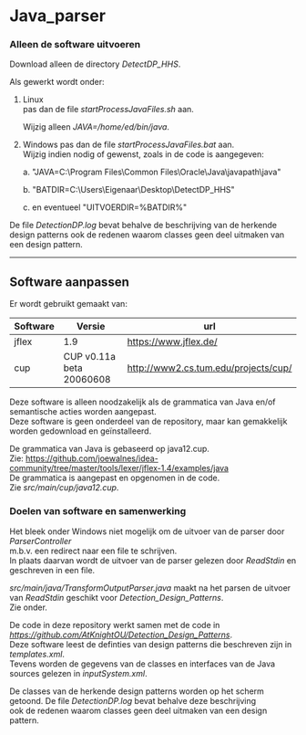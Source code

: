 # Java_parser

### Alleen de software uitvoeren
Download  alleen de directory 
*DetectDP_HHS*.


Als gewerkt wordt onder:
1. Linux   
   pas dan de file *startProcessJavaFiles.sh* aan.
   
   Wijzig alleen  *JAVA=/home/ed/bin/java*.
2. Windows
   pas dan de file *startProcessJavaFiles.bat* aan.
   \
   Wijzig indien nodig of gewenst, zoals in de code is aangegeven:
   
   a. "JAVA=C:\Program Files\Common Files\Oracle\Java\javapath\java"
   
   b. "BATDIR=C:\Users\Eigenaar\Desktop\DetectDP_HHS"
   
   c. en eventueel "UITVOERDIR=%BATDIR%"
   
De file *DetectionDP.log* bevat behalve de beschrijving van de herkende design patterns
ook de redenen waarom classes geen deel uitmaken van een design pattern.

***


## Software aanpassen


Er wordt gebruikt gemaakt van:

| Software | Versie | url                                                   |
|----------|--------|-------------------------------------------------------|
| jflex    | 1.9    |https://www.jflex.de/                                  |
| cup      |CUP v0.11a beta 20060608 | http://www2.cs.tum.edu/projects/cup/ |


Deze software is alleen noodzakelijk als de grammatica van Java en/of semantische acties 
worden aangepast.
\
Deze software is geen onderdeel van de repository, maar kan gemakkelijk worden gedownload en ge&iuml;nstalleerd.

De grammatica van Java is gebaseerd op java12.cup.                                  
Zie: https://github.com/joewalnes/idea-community/tree/master/tools/lexer/jflex-1.4/examples/java
\
De grammatica is aangepast en opgenomen in de code.
\
Zie *src/main/cup/java12.cup*.

### Doelen van software en samenwerking
Het bleek onder Windows niet mogelijk om de uitvoer van de parser door *ParserController* 
\
m.b.v. een redirect naar een file te schrijven.
\
In plaats daarvan wordt de uitvoer van de parser gelezen door *ReadStdin* en geschreven in een file.

*src/main/java/TransformOutputParser.java* maakt na het parsen de uitvoer van *ReadStdin*
geschikt voor *Detection_Design_Patterns*. 
\
Zie onder.


De code in deze repository werkt samen met de code in 
\
*https://github.com/AtKnightOU/Detection_Design_Patterns*.
\
Deze software leest de definties van design patterns die
beschreven zijn in *templates.xml*.
\
Tevens worden de gegevens van de classes en interfaces van de Java sources
gelezen in *inputSystem.xml*.

De  classes van de herkende design patterns worden op het scherm getoond.
De file *DetectionDP.log* bevat behalve deze beschrijving 
\
ook de redenen waarom classes geen deel uitmaken van een design pattern.

